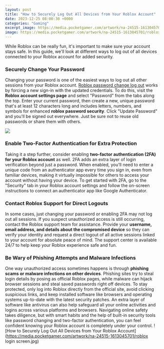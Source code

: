 ```yaml
---
layout: post
title: "How to Securely Log Out All Devices from Your Roblox Account"
date: 2023-12-25 08:00:30 +0000
categories: "Gaming"
excerpt_image: https://media.pocketgamer.com/artwork/na-24515-1613045701/roblox login screen.jpg
image: https://media.pocketgamer.com/artwork/na-24515-1613045701/roblox login screen.jpg
---
```


While Roblox can be really fun, it's important to make sure your account stays safe. In this guide, we'll look at different ways to log out of all devices connected to your Roblox account for added security.
### Securely Change Your Password
Changing your password is one of the easiest ways to log out all other sessions from your Roblox account. [Roblox password change log out](https://store.fi.io.vn/los-angeles-best-mom-best-mom-mothers-day-los-angeles-city645-t-shirt) works by forcing a new sign-in with the updated credentials. To do this, visit the **Roblox account settings page** and select "Password" from the tabs along the top. Enter your current password, then create a new, unique password that's at least 12 characters long and includes letters, numbers, and symbols for enhanced **roblox password security**. Click "Update Password" and you'll be signed out everywhere. Just be sure not to reuse old passwords or share them with others.

![](https://i.ytimg.com/vi/BfczwfYFlNk/maxresdefault.jpg)
### Enable Two-Factor Authentication for Extra Protection 
Taking it a step further, consider enabling **two-factor authentication (2FA) for your Roblox account** as well. 2FA adds an extra layer of login verification beyond just a password. When enabled, you'll need to enter a unique code from an authenticator app every time you sign in, even from familiar devices, making it virtually impossible for others to access your account without having your device. To get started with 2FA, go to the "Security" tab in your Roblox account settings and follow the on-screen instructions to connect an authenticator app like Google Authenticator. 
### Contact Roblox Support for Direct Logouts
In some cases, just changing your password or enabling 2FA may not log out all sessions. If you suspect unauthorized access is still occurring, contact the Roblox support team for assistance. Provide your **username, email address, and details about the compromised device** so they can verify your identity and request a direct logout of all active sessions linked to your account for absolute peace of mind. The support center is available 24/7 to help keep your Roblox experience safe and fun.
### Be Wary of Phishing Attempts and Malware Infections
One way unauthorized access sometimes happens is through **phishing scams or malware infections on other devices**. Phishing sites try to steal login details by posing as official Roblox pages, while malware can hijack browser sessions and steal saved passwords right off devices. To stay protected, only log into Roblox directly from the official site, avoid clicking suspicious links, and keep installed software like browsers and operating systems up-to-date with the latest security patches. An extra layer of software like antivirus can also help safeguard all your online activities and logins across various platforms and browsers. 
Navigating online safety takes diligence, but with smart habits and the help of built-in security tools like password changing and two-factor authentication, you can feel confident knowing your Roblox account is completely under your control.
![How to Securely Log Out All Devices from Your Roblox Account](https://media.pocketgamer.com/artwork/na-24515-1613045701/roblox login screen.jpg)